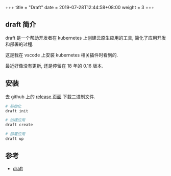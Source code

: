 +++
title = "Draft"
date =  2019-07-28T12:44:58+08:00
weight = 3
+++

## draft 简介

draft 是一个帮助开发者在 kubernetes 上创建云原生应用的工具, 简化了应用开发和部署的过程.

这是我在 vscode 上安装 kubernetes 相关插件时看到的.

最近好像没有更新, 还是停留在 18 年的 0.16 版本.

## 安装

去 github 上的 [release 页面](https://github.com/Azure/draft/releases) 下载二进制文件.

```bash
# 初始化
draft init

# 创建应用
draft create

# 部署应用
draft up
```

## 参考

- [draft](https://draft.sh/)
